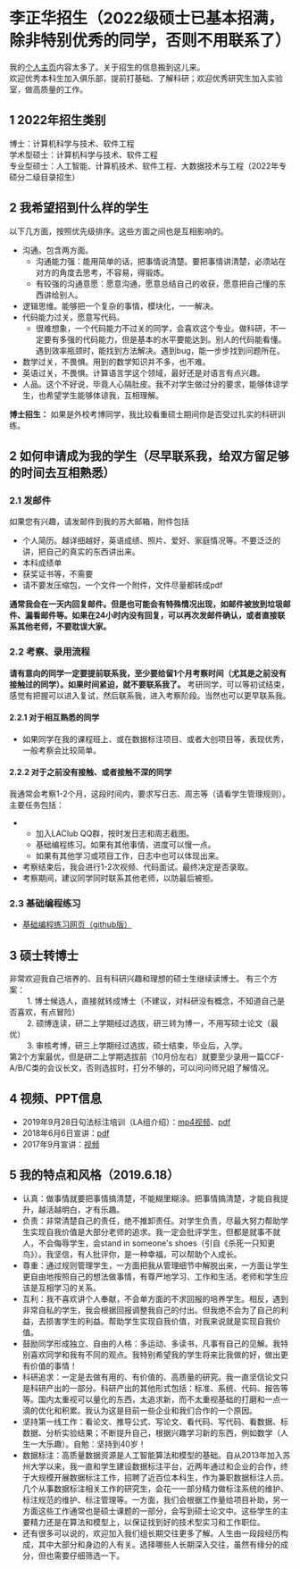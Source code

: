 # 李正华招生（2022级硕士已基本招满，除非特别优秀的同学，否则不用联系了）
我的[个人主页](http://hlt.suda.edu.cn/~zhli/)内容太多了。关于招生的信息搬到这儿来。  
欢迎优秀本科生加入俱乐部，提前打基础、了解科研；欢迎优秀研究生加入实验室，做高质量的工作。
## 1 2022年招生类别
博士：计算机科学与技术、软件工程  
学术型硕士：计算机科学与技术、软件工程  
专业型硕士：人工智能、计算机技术、软件工程、大数据技术与工程（2022年专硕分二级目录招生）  

## 2 我希望招到什么样的学生
以下几方面，按照优先级排序。这些方面之间也是互相影响的。  
* 沟通。包含两方面。
  * 沟通能力强：能用简单的话，把事情说清楚。要把事情讲清楚，必须站在对方的角度去思考，不容易，得锻炼。
  * 有较强的沟通意愿：愿意沟通，愿意总结自己的收获，愿意把自己懂的东西讲给别人。
* 逻辑思维。能够把一个复杂的事情，模块化，一一解决。
* 代码能力过关，愿意写代码。
  * 很难想象，一个代码能力不过关的同学，会喜欢这个专业。做科研，不一定要有多强的代码能力，但是基本的水平要能达到。别人的代码能看懂。遇到效率瓶颈时，能找到方法解决。遇到bug，能一步步找到问题所在。
* 数学过关，不畏惧。用到的数学知识并不多，也不难。
* 英语过关，不畏惧。计算语言学这个领域，最好还是对语言有点兴趣。
* 人品。这个不好说，毕竟人心隔肚皮。我不对学生做过分的要求，能够体谅学生，也希望学生能够体谅我，互相理解。

**博士招生：** 如果是外校考博同学，我比较看重硕士期间你是否受过扎实的科研训练。
## 2 如何申请成为我的学生（尽早联系我，给双方留足够的时间去互相熟悉）
### 2.1 发邮件
如果您有兴趣，请发邮件到我的苏大邮箱，附件包括
* 个人简历。越详细越好，英语成绩、照片、爱好、家庭情况等。不要泛泛的讲，把自己的真实的东西讲出来。
* 本科成绩单
* 获奖证书等，不需要
* 请不要发压缩包，一个文件一个附件，文件尽量都转成pdf  


**通常我会在一天内回复邮件。但是也可能会有特殊情况出现，如邮件被放到垃圾邮件、漏看邮件等。如果在24小时内没有回复，可以再次发邮件确认，或者直接联系其他老师，不要耽误大家。**

### 2.2 考察、录用流程
**请有意向的同学一定要提前联系我，至少要给留1个月考察时间（尤其是之前没有接触过的同学）。如果时间紧迫，就不要联系我了。** 考研同学，可以等初试结束，感觉有把握可以进入复试，然后联系我，进入考察阶段。当然也可以更早联系我。
#### 2.2.1 对于相互熟悉的同学
* 如果同学在我的课程班上、或在数据标注项目、或者大创项目等，表现优秀，一般考察会比较简单。
#### 2.2.2 对于之前没有接触、或者接触不深的同学
我通常会考察1-2个月，这段时间内，要求写日志、周志等（请看学生管理规则）。主要任务包括：
* * 加入LAClub QQ群，按时发日志和周志截图。
  * 基础编程练习。如果有其他事情，进度可以慢一点。
  * 如果有其他学习或项目工作，日志中也可以体现出来。
* 考察结束后，我会进行1-2次视频、代码面试。最终决定是否录取。
* 考察期间，建议同学同时联系其他老师，以防最后被拒。
### 2.3 基础编程练习
* [基础编程练习网页（github版）](https://github.com/SUDA-LA/recruiting/tree/main/New-stu-training)
## 3 硕士转博士
非常欢迎我自己培养的、且有科研兴趣和理想的硕士生继续读博士。 有三个方案：  
&nbsp;&nbsp;&nbsp;&nbsp;&nbsp;&nbsp;&nbsp;&nbsp;1. 博士候选人，直接就转成博士（不建议，对科研没有概念，不知道自己是否喜欢，有点冒险）  
&nbsp;&nbsp;&nbsp;&nbsp;&nbsp;&nbsp;&nbsp;&nbsp;2. 硕博连读，研二上学期经过选拔，研三转为博一，不用写硕士论文（最优）  
&nbsp;&nbsp;&nbsp;&nbsp;&nbsp;&nbsp;&nbsp;&nbsp;3. 审核考博，研三上学期经过选拔，硕士结束，毕业后，入学。  
第2个方案最优，但是研二上学期选拔前（10月份左右）就要至少录用一篇CCF-A/B/C类的会议长文，否则选拔时，打分不够的，可以问问师兄姐了解情况。
## 4 视频、PPT信息
* 2019年9月28日句法标注培训（LA组介绍）：[mp4视频](http://hlt.suda.edu.cn/~zhli/2019-9-train/LAGroup.mp4)、[pdf](https://github.com/SUDA-LA/recruiting/blob/main/Zhenghua-recruiting/zhenghua-2019-9-28-LAGroup.pdf)
* 2018年6月6日宣讲：[pdf](https://github.com/SUDA-LA/recruiting/blob/main/Zhenghua-recruiting/zhenghua-LAGroup-intro.pdf)
* 2017年9月宣讲：[视频](https://pan.baidu.com/s/1eSD2u2I#list/path=%2F)
## 5 我的特点和风格（2019.6.18）
* 认真：做事情就要把事情搞清楚，不能糊里糊涂。把事情搞清楚，才能自我提升，越活越明白，才有乐趣。
* 负责：非常清楚自己的责任，绝不推卸责任。对学生负责，尽最大努力帮助学生实现自我价值是大部分老师的追求。我一定会批评学生，但都是就事不就人，不会侮辱学生，会stand in someone's shoes（引自《杀死一只知更鸟》）。我坚信，有人批评你，是一种幸福，可以帮助个人成长。
* 尊重：通过规则管理学生，一方面把我从管理细节中解脱出来，一方面让学生更自由地按照自己的想法做事情，有尊严地学习、工作和生活。老师和学生应该是互相学习的关系。
* 互利：我不喜欢讲个人奉献，不会单方面的不求回报的培养学生。相反，遇到非常自私的学生，我会根据回报调整我自己的付出。但我绝不会为了自己的利益，去损害学生的利益。帮助学生实现自我价值，对我来说就是实现自我价值。
* 鼓励同学形成独立、自由的人格：多运动、多读书，凡事有自己的见解。我特别喜欢同学和我有不同的观点。我特别希望我的学生将来比我做的好，做出更有价值的事情！
* 科研追求：一定是去做有用的、有价值的、高质量的研究。我一直坚信论文只是科研产出的一部分。科研产出的其他形式包括：标准、系统、代码、报告等等。国内太重视可以量化的东西，太追求新，而不太重视基础的打磨和一点一滴的优化和积累。我认为这是目前一些企业和我们合作的一个原因。
* 坚持第一线工作：看论文、推导公式、写论文、看代码、写代码、看数据、标数据、分析实验结果；不断提升自己，根据兴趣学习新的东西，例如数学（人生一大乐趣）。自勉：坚持到40岁！
* 数据标注：高质量数据资源是人工智能算法和模型的基础。自从2013年加入苏州大学以来，我一直和学生建设数据标注平台，近两年通过和企业的合作，终于大规模开展数据标注工作，招聘了近百位本科生，作为兼职数据标注人员。几个从事数据标注相关工作的研究生，会花一一部分精力做标注系统的维护、标注规范的维护、标注管理等。一方面，我们会根据工作量给项目补助，另一方面这些工作通常也是硕士课题的一部分，会写到硕士论文中。这些学生的主要精力还是在算法和模型上，以保证找到好的技术型实习和工作职位。
* 还有很多可以说的，欢迎加入我们组长期交往更多了解。人生由一段段经历构成，其中大部分和身边的人有关。选择哪些人长期深入交往，虽然有缘分的成分，但也需要仔细筛选一下。
  
